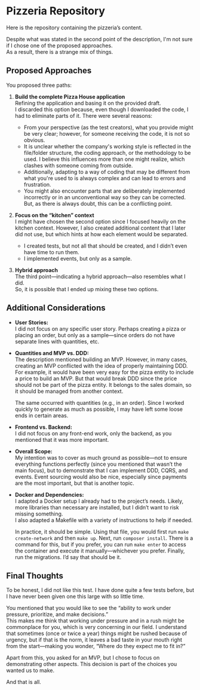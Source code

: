 # Pizzeria Repository

Here is the repository containing the pizzeria’s content.

Despite what was stated in the second point of the description, I'm not sure if I chose one of the proposed approaches.  
As a result, there is a strange mix of things.

## Proposed Approaches

You proposed three paths:

1. **Build the complete Pizza House application**  
   Refining the application and basing it on the provided draft.  
   I discarded this option because, even though I downloaded the code, I had to eliminate parts of it. There were several reasons:  
   - From your perspective (as the test creators), what you provide might be very clear; however, for someone receiving the code, it is not so obvious.  
   - It is unclear whether the company's working style is reflected in the file/folder structure, the coding approach, or the methodology to be used. I believe this influences more than one might realize, which clashes with someone coming from outside.  
   - Additionally, adapting to a way of coding that may be different from what you're used to is always complex and can lead to errors and frustration.  
   - You might also encounter parts that are deliberately implemented incorrectly or in an unconventional way so they can be corrected. But, as there is always doubt, this can be a conflicting point.

2. **Focus on the “kitchen” context**  
   I might have chosen the second option since I focused heavily on the kitchen context. However, I also created additional content that I later did not use, but which hints at how each element would be separated.  
   - I created tests, but not all that should be created, and I didn’t even have time to run them.  
   - I implemented events, but only as a sample.

3. **Hybrid approach**  
   The third point—indicating a hybrid approach—also resembles what I did.  
   So, it is possible that I ended up mixing these two options.

## Additional Considerations

- **User Stories:**  
  I did not focus on any specific user story. Perhaps creating a pizza or placing an order, but only as a sample—since orders do not have separate lines with quantities, etc.

- **Quantities and MVP vs. DDD:**  
  The description mentioned building an MVP. However, in many cases, creating an MVP conflicted with the idea of properly maintaining DDD.  
  For example, it would have been very easy for the pizza entity to include a price to build an MVP. But that would break DDD since the price should not be part of the pizza entity. It belongs to the sales domain, so it should be managed from another context.

  The same occurred with quantities (e.g., in an order). Since I worked quickly to generate as much as possible, I may have left some loose ends in certain areas.

- **Frontend vs. Backend:**  
  I did not focus on any front-end work, only the backend, as you mentioned that it was more important.

- **Overall Scope:**  
  My intention was to cover as much ground as possible—not to ensure everything functions perfectly (since you mentioned that wasn’t the main focus), but to demonstrate that I can implement DDD, CQRS, and events. Event sourcing would also be nice, especially since payments are the most important, but that is another topic.

- **Docker and Dependencies:**  
  I adapted a Docker setup I already had to the project’s needs. Likely, more libraries than necessary are installed, but I didn’t want to risk missing something.  
  I also adapted a Makefile with a variety of instructions to help if needed.

  In practice, it should be simple. Using that file, you would first run `make create-network` and then `make up`. Next, run `composer install`. There is a command for this, but if you prefer, you can run `make enter` to access the container and execute it manually—whichever you prefer. Finally, run the migrations. I’d say that should be it.

## Final Thoughts

To be honest, I did not like this test. I have done quite a few tests before, but I have never been given one this large with so little time.

You mentioned that you would like to see the “ability to work under pressure, prioritize, and make decisions.”  
This makes me think that working under pressure and in a rush might be commonplace for you, which is very concerning in our field. I understand that sometimes (once or twice a year) things might be rushed because of urgency, but if that is the norm, it leaves a bad taste in your mouth right from the start—making you wonder, “Where do they expect me to fit in?”

Apart from this, you asked for an MVP, but I chose to focus on demonstrating other aspects. This decision is part of the choices you wanted us to make.

And that is all.